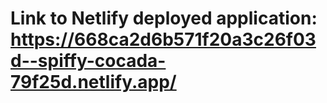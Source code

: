 # Link to Netlify deployed application: https://668ca2d6b571f20a3c26f03d--spiffy-cocada-79f25d.netlify.app/
